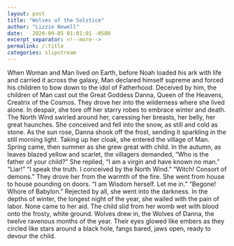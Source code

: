 ```yaml
---
layout: post
title: "Wolves of the Solstice"
author: "Lizzie Newell"
date:   2020-09-05 01:01:01 -0500
excerpt_separator: <!--more-->
permalink: /:title
categories: slipstream
---
```


When Woman and Man lived on Earth, before Noah loaded his ark with life and carried it across the galaxy, Man declared himself supreme and forced his children to bow down to the idol of Fatherhood.<!--more-->
Deceived by him, the children of Man cast out the Great Goddess Danna, Queen of the Heavens, Creatrix of the Cosmos. They drove her into the wilderness where she lived alone. In despair, she tore off her starry robes to embrace winter and death.
The North Wind swirled around her, caressing her breasts, her belly, her great haunches. She conceived and fell into the snow, as still and cold as stone.
As the sun rose, Danna shook off the frost, sending it sparkling in the still morning light. Taking up her cloak, she entered the village of Man. 
Spring came, then summer as she grew great with child.
In the autumn, as leaves blazed yellow and scarlet, the villagers demanded, “Who is the father of your child?”
She replied, “I am a virgin and have known no man.”
“Liar!” 
“I speak the truth. I conceived by the North Wind.”
“Witch! Consort of demons.” They drove her from the warmth of the fire.
She went from house to house pounding on doors. “I am Wisdom herself. Let me in.”
“Begone! Whore of Babylon.”
Rejected by all, she went into the darkness. In the depths of winter, the longest night of the year, she wailed with the pain of labor. None came to her aid. The child slid from her womb wet with blood onto the frosty, white ground.
Wolves drew in, the Wolves of Danna, the twelve ravenous months of the year. Their eyes glowed like embers as they circled like stars around a black hole, fangs bared, jaws open, ready to devour the child.

